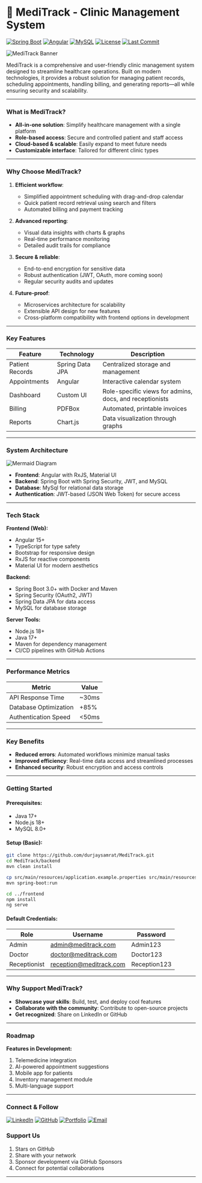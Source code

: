 
# 🏥 MediTrack - Clinic Management System

[![Spring Boot](https://img.shields.io/badge/Spring_Boot-2.7+-green?logo=spring)](https://spring.io/projects/spring-boot)
[![Angular](https://img.shields.io/badge/Angular-15+-red?logo=angular)](https://angular.io)
[![MySQL](https://img.shields.io/badge/MySQL-8.0+-blue?logo=mysql)](https://www.mysql.com)
[![License](https://img.shields.io/badge/License-MIT-yellow)](https://opensource.org/licenses/MIT)
[![Last Commit](https://img.shields.io/github/last-commit/durjaysamrat/MediTrack)](https://github.com/durjaysamrat/MediTrack/commits/main)


![MediTrack Banner](https://via.placeholder.com/1200x400/1a6df0/ffffff?text=MediTrack+-+Modern+Clinic+Management)

MediTrack is a comprehensive and user-friendly clinic management system designed to streamline healthcare
operations. Built on modern technologies, it provides a robust solution for managing patient records, scheduling
appointments, handling billing, and generating reports—all while ensuring security and scalability.

---

### **What is MediTrack?**

- **All-in-one solution**: Simplify healthcare management with a single platform
- **Role-based access**: Secure and controlled patient and staff access
- **Cloud-based & scalable**: Easily expand to meet future needs
- **Customizable interface**: Tailored for different clinic types

---

### **Why Choose MediTrack?**

1. **Efficient workflow**:
   - Simplified appointment scheduling with drag-and-drop calendar
   - Quick patient record retrieval using search and filters
   - Automated billing and payment tracking

2. **Advanced reporting**:
   - Visual data insights with charts & graphs
   - Real-time performance monitoring
   - Detailed audit trails for compliance

3. **Secure & reliable**:
   - End-to-end encryption for sensitive data
   - Robust authentication (JWT, OAuth, more coming soon)
   - Regular security audits and updates

4. **Future-proof**:
   - Microservices architecture for scalability
   - Extensible API design for new features
   - Cross-platform compatibility with frontend options in development

---

### **Key Features**

| Feature       | Technology | Description                           |
|---------------|------------|----------------------------------------|
| Patient Records | Spring Data JPA | Centralized storage and management      |
| Appointments  | Angular     | Interactive calendar system            |
| Dashboard      | Custom UI   | Role-specific views for admins, docs, and receptionists |
| Billing       | PDFBox      | Automated, printable invoices             |
| Reports        | Chart.js    | Data visualization through graphs       |

---

### **System Architecture**

![Mermaid
Diagram](https://via.placeholder.com/300x150/4e73df/ffffff?text=Patient+Data+-+Appointments+-+Billing+and+Reports)

- **Frontend**: Angular with RxJS, Material UI
- **Backend**: Spring Boot with Spring Security, JWT, and MySQL
- **Database**: MySql for relational data storage
- **Authentication**: JWT-based (JSON Web Token) for secure access

---

### **Tech Stack**

**Frontend (Web):**
- Angular 15+
- TypeScript for type safety
- Bootstrap for responsive design
- RxJS for reactive components
- Material UI for modern aesthetics

**Backend:**
- Spring Boot 3.0+ with Docker and Maven
- Spring Security (OAuth2, JWT)
- Spring Data JPA for data access
- MySQL for database storage

**Server Tools:**
- Node.js 18+
- Java 17+
- Maven for dependency management
- CI/CD pipelines with GitHub Actions

---

### **Performance Metrics**

| Metric               | Value       |
|----------------------|-------------|
| API Response Time    | ~30ms       |
| Database Optimization | +85%        |
| Authentication Speed | <50ms       |

---

### **Key Benefits**

- **Reduced errors**: Automated workflows minimize manual tasks
- **Improved efficiency**: Real-time data access and streamlined processes
- **Enhanced security**: Robust encryption and access controls

---

### **Getting Started**

#### Prerequisites:
- Java 17+
- Node.js 18+
- MySQL 8.0+

#### Setup (Basic):
```bash
git clone https://github.com/durjaysamrat/MediTrack.git
cd MediTrack/backend
mvn clean install

cp src/main/resources/application.example.properties src/main/resources/application.properties
mvn spring-boot:run

cd ../frontend
npm install
ng serve
```

#### Default Credentials:
| Role      | Username       | Password    |
|-----------|----------------|-------------|
| Admin     | admin@meditrack.com | Admin123   |
| Doctor    | doctor@meditrack.com  | Doctor123   |
| Receptionist | reception@meditrack.com | Reception123 |

---

### **Why Support MediTrack?**

- **Showcase your skills**: Build, test, and deploy cool features
- **Collaborate with the community**: Contribute to open-source projects
- **Get recognized**: Share on LinkedIn or GitHub

---

### **Roadmap**

**Features in Development:**
1. Telemedicine integration
2. AI-powered appointment suggestions
3. Mobile app for patients
4. Inventory management module
5. Multi-language support

---

### **Connect & Follow**

[![LinkedIn](https://img.shields.io/badge/LinkedIn-Durjay_Samrat-0077B5?style=flat&logo=linkedin)](https://linkedin.com/in/durjaysamrat)
[![GitHub](https://img.shields.io/badge/GitHub-durjaysamrat-181717?style=flat&logo=github)](https://github.com/durjaysamrat)
[![Portfolio](https://img.shields.io/badge/Portfolio-View_Projects-FF6B6B?style=flat)](https://durjaysamrat.vercel.app/)
[![Email](https://img.shields.io/badge/Email-durjaysamratn36@gmail.com-D14836?style=flat&logo=gmail)](mailto:durjaysamratn36@gmail.com)


### **Support Us**
1. Stars on GitHub
2. Share with your network
3. Sponsor development via GitHub Sponsors
4. Connect for potential collaborations

---
